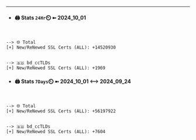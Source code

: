 

---
- #### 🖨️ **Stats** `24Hr`⏲️ ➼ 2024_10_01
```console


--> 🌐 Total
[+] New/ReNewed SSL Certs (ALL): +14520930


--> 🇧🇩 bd_ccTLDs
[+] New/ReNewed SSL Certs (ALL): +1969

```

- #### 🖨️ **Stats** `7Days`⏲️ ➼ 2024_10_01 <--> 2024_09_24
```console


--> 🌐 Total
[+] New/ReNewed SSL Certs (ALL): +56197922


--> 🇧🇩 bd_ccTLDs
[+] New/ReNewed SSL Certs (ALL): +7604

```

